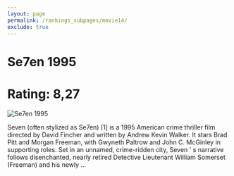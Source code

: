 ```yaml
---
layout: page
permalink: /rankings_subpages/movie14/
exclude: true
---
```

    
# Se7en 1995
# Rating: 8,27
![Se7en 1995](https://fwcdn.pl/fpo/07/02/702/8021069_1.7.webp)


Seven (often stylized as Se7en) [1] is a 1995 American crime thriller film directed by David Fincher and written by Andrew Kevin Walker. It stars Brad Pitt and Morgan Freeman, with Gwyneth Paltrow and John C. McGinley in supporting roles. Set in an unnamed, crime-ridden city, Seven ' s narrative follows disenchanted, nearly retired Detective Lieutenant William Somerset (Freeman) and his newly ...